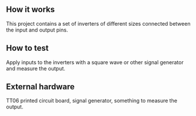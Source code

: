 <!---

This file is used to generate your project datasheet. Please fill in the information below and delete any unused
sections.

You can also include images in this folder and reference them in the markdown. Each image must be less than
512 kb in size, and the combined size of all images must be less than 1 MB.
-->

## How it works

This project contains a set of inverters of different sizes connected between the input and output pins.

## How to test

Apply inputs to the inverters with a square wave or other signal generator and measure the output. 

## External hardware

TT06 printed circuit board, signal generator, something to measure the output.
